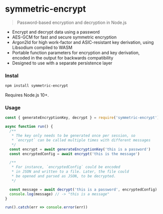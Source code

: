 # symmetric-encrypt

> Password-based encryption and decryption in Node.js

- Encrypt and decrypt data using a password
- AES-GCM for fast and secure symmetric encryption
- Argon2Id for high work-factor and ASIC-resistant key derivation, using Libsodium compiled to WASM
- Portable function parameters for encryption and key derivation, encoded in the output for backwards compatibility
- Designed to use with a separate persistence layer

### Instal

```bash
npm install symmetric-encrypt
```

Requires Node.js 10+.

### Usage

```js
const { generateEncryptionKey, decrypt } = require('symmetric-encrypt')

async function run() {
  /**
   * The key only needs to be generated once per session, so
   * `encrypt` can be called multiple times with different messages
   */
  const encrypt = await generateEncryptionKey('this is a password')
  const encryptedConfig = await encrypt('this is the message')

  /**
   * For instance, `encryptedConfig` could be encoded
   * in JSON and written to a file. Later, the file could
   * be opened and parsed as JSON, to be decrypted.
   */

  const message = await decrypt('this is a password', encryptedConfig)
  console.log(message) // -> "this is a message"
}

run().catch(err => console.error(err))
```
